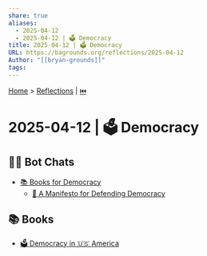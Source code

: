 ```yaml
---
share: true
aliases:
  - 2025-04-12
  - 2025-04-12 | 🗳️ Democracy
title: 2025-04-12 | 🗳️ Democracy
URL: https://bagrounds.org/reflections/2025-04-12
Author: "[[bryan-grounds]]"
tags: 
---
```

[Home](../index.md) > [Reflections](./index.md) | [⏮️](./2025-04-11.md)  
# 2025-04-12 | 🗳️ Democracy  
## 🤖💬 Bot Chats  
- [📚 Books for Democracy](../bot-chats/books-for-democracy.md)  
    - [📢 A Manifesto for Defending Democracy](../bot-chats/books-for-democracy.md#📢%20A%20Manifesto%20for%20Defending%20Democracy)  
  
## 📚 Books  
- [🗳️ Democracy in 🇺🇸 America](../books/democracy-in-america.md)  
